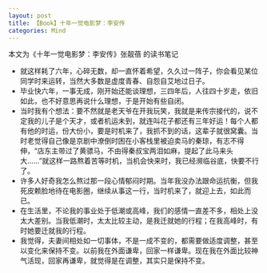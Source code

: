 ```yaml
---
layout: post
title: 【Book】十年一觉电影梦：李安传
categories: Mind
---
```


本文为《十年一觉电影梦：李安传》张靓蓓 的读书笔记

* 就这样耗了六年，心碎无数，却一直怀着希望，久久过一阵子，你会看见某位同学时来运转，当然大多数是虚度青春、自怨自艾地过日子。
* 毕业快六年，一事无成，刚开始还能谈理想，三四年后，人往四十岁走，依旧如此，也不好意思再说什么理想，于是开始有些自闭。
* 当时我有个想法：要不然就是老天爷在开我玩笑，我就是来传宗接代的，说不定我的儿子是个天才，或者机运未到，就连叫花子都还有三年好运！每个人都有他的时运，份大份小，要是时机来了，我抓不到的话，这辈子就很窝囊。当时老觉得自己像是京剧中潦倒时困在小客栈里被迫卖马的秦琼，有志不得伸，“店东主带过了黄骠马，不由得秦叔宝两泪如麻，提起了此马来头大......”就这样一路熬着苦等时机，当机会快来时，我已经濒临谷底，快要不行了。
* 许多人好奇我怎么熬过那一段心情郁闷时期。当年我没办法跟命运抗衡，但我死皮赖脸地待在电影圈，继续从事这一行，当时机来了，就迎上去，如此而已。
* 在生活里，不论我的事业处于低潮或高峰，我们的感情一直差不多，相处上没太大差别。当我低潮时，太太比较主动，是我迁就她的行程；在我高峰时，有时她要迁就我的行程。
* 我觉得，夫妻间相处如一切事体，不是一成不变的，都需要做适度调整，甚至以变化来保持不变。以前我在外面谦卑，回家一样谦卑。现在我在外面比较神气活现，回家再谦卑，就觉得是在调整，其实只是保持不变。


